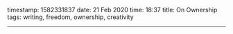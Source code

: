 timestamp: 1582331837
date: 21 Feb 2020
time: 18:37
title: On Ownership
tags: writing, freedom, ownership, creativity

---

